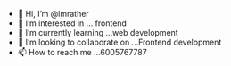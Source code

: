 - 👋 Hi, I’m @imrather
- 👀 I’m interested in ... frontend 
- 🌱 I’m currently learning ...web development
- 💞️ I’m looking to collaborate on ...Frontend development
- 📫 How to reach me ...6005767787

<!---
imrather/imrather is a ✨ special ✨ repository because its `README.md` (this file) appears on your GitHub profile.
You can click the Preview link to take a look at your changes.
--->
